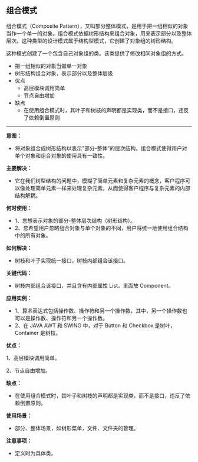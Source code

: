 ## 组合模式

组合模式（Composite Pattern），又叫部分整体模式，是用于把一组相似的对象当作一个单一的对象。组合模式依据树形结构来组合对象，用来表示部分以及整体层次。这种类型的设计模式属于结构型模式，它创建了对象组的树形结构。

这种模式创建了一个包含自己对象组的类。该类提供了修改相同对象组的方式。



- 把一组相似的对象当做单一对象
- 树形结构组合对象，表示部分以及整体层级
- 优点
  - 高层模块调用简单
  - 节点自由增加
- 缺点
  - 在使用组合模式时，其叶子和树枝的声明都是实现类，而不是接口，违反了依赖倒置原则



---





**意图：**

- 将对象组合成树形结构以表示"部分-整体"的层次结构。组合模式使得用户对单个对象和组合对象的使用具有一致性。

**主要解决：**

- 它在我们树型结构的问题中，模糊了简单元素和复杂元素的概念，客户程序可以像处理简单元素一样来处理复杂元素，从而使得客户程序与复杂元素的内部结构解耦。

**何时使用：** 

- 1、您想表示对象的部分-整体层次结构（树形结构）。 
- 2、您希望用户忽略组合对象与单个对象的不同，用户将统一地使用组合结构中的所有对象。

**如何解决：**

- 树枝和叶子实现统一接口，树枝内部组合该接口。

**关键代码：**

- 树枝内部组合该接口，并且含有内部属性 List，里面放 Component。

**应用实例：** 

- 1、算术表达式包括操作数、操作符和另一个操作数，其中，另一个操作数也可以是操作数、操作符和另一个操作数。 
- 2、在 JAVA AWT 和 SWING 中，对于 Button 和 Checkbox 是树叶，Container 是树枝。

**优点：** 

1、高层模块调用简单。 

2、节点自由增加。

**缺点：**

- 在使用组合模式时，其叶子和树枝的声明都是实现类，而不是接口，违反了依赖倒置原则。

**使用场景：**

- 部分、整体场景，如树形菜单，文件、文件夹的管理。

**注意事项：**

- 定义时为具体类。